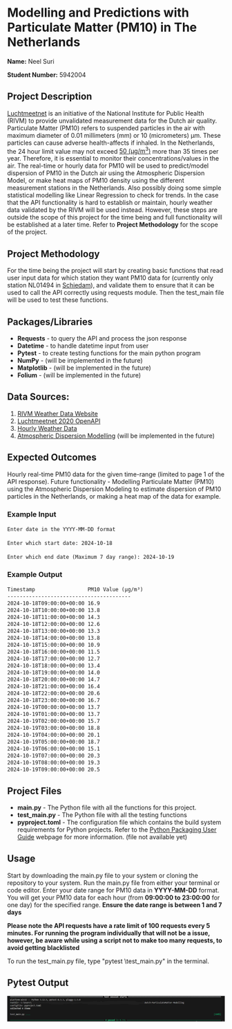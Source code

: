 # Modelling and Predictions with Particulate Matter (PM10) in The Netherlands

**Name:** Neel Suri

**Student Number:** 5942004


## Project Description
[Luchtmeetnet](https://www.luchtmeetnet.nl/) is an initiative of the National Institute for Public Health (RIVM) to provide unvalidated measurement data for the Dutch air quality. Particulate Matter (PM10) refers to suspended particles in the air with maximum diameter of 0.01 millimeters (mm) or 10 (micrometers) μm. These particles can cause adverse health-affects if inhaled. In the Netherlands, the 24 hour limit value may not exceed [50 (μg/m<sup>3</sup>)](https://www.rivm.nl/bibliotheek/digitaaldepot/GTL_matthijsen.pdf) more than 35 times per year. Therefore, it is essential to monitor their concentrations/values in the air. The real-time or hourly data for PM10 will be used to predict/model dispersion of PM10 in the Dutch air using the Atmospheric Dispersion Model, or make heat maps of PM10 density using the different measurement stations in the Netherlands. Also possibly doing some simple statistical modelling like Linear Regression to check for trends. In the case that the API functionality is hard to establish or maintain, hourly weather data validated by the RIVM will be used instead. However, these steps are outside the scope of this project for the time being and full functionality will be established at a later time. Refer to **Project Methodology** for the scope of the project.

## Project Methodology
For the time being the project will start by creating basic functions that read user input data for which station they want PM10 data for (currently only station NL01494 in [Schiedam](https://www.luchtmeetnet.nl/meetpunten?station=NL01494&component=PM10)), and validate them to ensure that it can be used to call the API correctly using requests module. Then the test_main file will be used to test these functions.

## Packages/Libraries
- **Requests** - to query the API and process the json response
- **Datetime** - to handle datetime input from user
- **Pytest** - to create testing functions for the main python program
- **NumPy** - (will be implemented in the future)
- **Matplotlib** - (will be implemented in the future)
- **Folium** - (will be implemented in the future)

## Data Sources:
1. [RIVM Weather Data Website](https://www.luchtmeetnet.nl/informatie)
2. [Luchtmeetnet 2020 OpenAPI](https://api-docs.luchtmeetnet.nl/)
3. [Hourly Weather Data](https://data.rivm.nl/data/luchtmeetnet/Actueel-jaar/)
4. [Atmospheric Dispersion Modelling](https://github.com/pktparticle/gaussianPlume) (will be implemented in the future)

## Expected Outcomes 
Hourly real-time PM10 data for the given time-range (limited to page 1 of the API response). Future functionality - Modelling Particulate Matter (PM10) using the Atmospheric Dispersion Modeling to estimate dispersion of PM10 particles in the Netherlands, or making a heat map of the data for example.

### Example Input
```
Enter date in the YYYY-MM-DD format

Enter which start date: 2024-10-18

Enter which end date (Maximum 7 day range): 2024-10-19
```

### Example Output
```
Timestamp                 PM10 Value (µg/m³)
----------------------------------------
2024-10-18T09:00:00+00:00 16.9
2024-10-18T10:00:00+00:00 13.8
2024-10-18T11:00:00+00:00 14.3
2024-10-18T12:00:00+00:00 12.6
2024-10-18T13:00:00+00:00 13.3
2024-10-18T14:00:00+00:00 13.8
2024-10-18T15:00:00+00:00 10.9
2024-10-18T16:00:00+00:00 11.5
2024-10-18T17:00:00+00:00 12.7
2024-10-18T18:00:00+00:00 13.4
2024-10-18T19:00:00+00:00 14.0
2024-10-18T20:00:00+00:00 14.7
2024-10-18T21:00:00+00:00 16.4
2024-10-18T22:00:00+00:00 20.6
2024-10-18T23:00:00+00:00 16.7
2024-10-19T00:00:00+00:00 13.7
2024-10-19T01:00:00+00:00 13.7
2024-10-19T02:00:00+00:00 15.7
2024-10-19T03:00:00+00:00 18.8
2024-10-19T04:00:00+00:00 20.1
2024-10-19T05:00:00+00:00 18.7
2024-10-19T06:00:00+00:00 15.1
2024-10-19T07:00:00+00:00 20.3
2024-10-19T08:00:00+00:00 19.3
2024-10-19T09:00:00+00:00 20.5
```

## Project Files 
- **main.py** - The Python file with all the functions for this project.
- **test_main.py** - The Python file with all the testing functions
- **pyproject.toml** - The configuration file which contains the build system requirements for Python projects. Refer to the [Python Packaging User Guide](https://packaging.python.org/en/latest/specifications/pyproject-toml/) webpage for more information. (file not available yet)

## Usage
Start by downloading the main.py file to your system or cloning the repository to your system. Run the main.py file from either your terminal or code editor. Enter your date range for PM10 data in **YYYY-MM-DD** format. You will get your PM10 data for each hour (from **09:00:00 to 23:00:00** for one day) for the specified range. **Ensure the date range is between 1 and 7 days**

**Please note the API requests have a rate limit of 100 requests every 5 minutes. For running the program individually that will not be a issue, however, be aware while using a script not to make too many requests, to avoid getting blacklisted**

To run the test_main.py file, type "pytest <directory>\test_main.py" in the terminal.

## Pytest Output

![Pytest output for test_main.py file which contains testing functions for my main.py file](pytest%20output.png)
